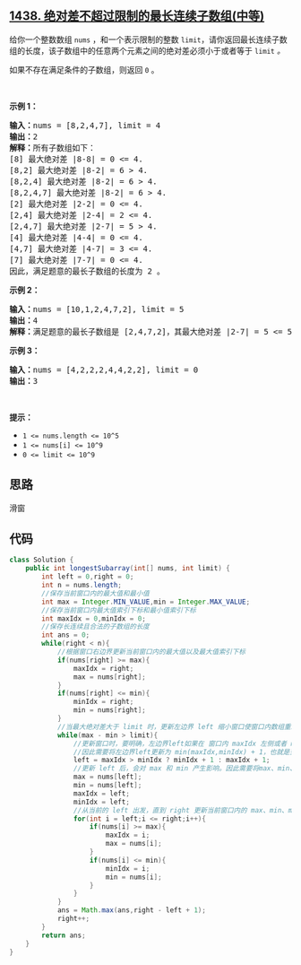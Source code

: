 ## [1438. 绝对差不超过限制的最长连续子数组(中等)](https://leetcode-cn.com/problems/longest-continuous-subarray-with-absolute-diff-less-than-or-equal-to-limit/)
<div class="notranslate"><p>给你一个整数数组 <code>nums</code> ，和一个表示限制的整数 <code>limit</code>，请你返回最长连续子数组的长度，该子数组中的任意两个元素之间的绝对差必须小于或者等于 <code>limit</code><em> 。</em></p>

<p>如果不存在满足条件的子数组，则返回 <code>0</code> 。</p>

<p>&nbsp;</p>

<p><strong>示例 1：</strong></p>

<pre><strong>输入：</strong>nums = [8,2,4,7], limit = 4
<strong>输出：</strong>2 
<strong>解释：</strong>所有子数组如下：
[8] 最大绝对差 |8-8| = 0 &lt;= 4.
[8,2] 最大绝对差 |8-2| = 6 &gt; 4. 
[8,2,4] 最大绝对差 |8-2| = 6 &gt; 4.
[8,2,4,7] 最大绝对差 |8-2| = 6 &gt; 4.
[2] 最大绝对差 |2-2| = 0 &lt;= 4.
[2,4] 最大绝对差 |2-4| = 2 &lt;= 4.
[2,4,7] 最大绝对差 |2-7| = 5 &gt; 4.
[4] 最大绝对差 |4-4| = 0 &lt;= 4.
[4,7] 最大绝对差 |4-7| = 3 &lt;= 4.
[7] 最大绝对差 |7-7| = 0 &lt;= 4. 
因此，满足题意的最长子数组的长度为 2 。
</pre>

<p><strong>示例 2：</strong></p>

<pre><strong>输入：</strong>nums = [10,1,2,4,7,2], limit = 5
<strong>输出：</strong>4 
<strong>解释：</strong>满足题意的最长子数组是 [2,4,7,2]，其最大绝对差 |2-7| = 5 &lt;= 5 。
</pre>

<p><strong>示例 3：</strong></p>

<pre><strong>输入：</strong>nums = [4,2,2,2,4,4,2,2], limit = 0
<strong>输出：</strong>3
</pre>

<p>&nbsp;</p>

<p><strong>提示：</strong></p>

<ul>
	<li><code>1 &lt;= nums.length &lt;= 10^5</code></li>
	<li><code>1 &lt;= nums[i] &lt;= 10^9</code></li>
	<li><code>0 &lt;= limit &lt;= 10^9</code></li>
</ul>
</div>

## 思路
滑窗

## 代码
```java
class Solution {
    public int longestSubarray(int[] nums, int limit) {
        int left = 0,right = 0;
        int n = nums.length;
        //保存当前窗口内的最大值和最小值
        int max = Integer.MIN_VALUE,min = Integer.MAX_VALUE;
        //保存当前窗口内最大值索引下标和最小值索引下标
        int maxIdx = 0,minIdx = 0;
        //保存长连续且合法的子数组的长度
        int ans = 0;
        while(right < n){
            //根据窗口右边界更新当前窗口内的最大值以及最大值索引下标
            if(nums[right] >= max){
                maxIdx = right;
                max = nums[right];
            }
            if(nums[right] <= min){
                minIdx = right;
                min = nums[right];
            }
            //当最大绝对差大于 limit 时，更新左边界 left 缩小窗口使窗口内数组重新合法
            while(max - min > limit){
                //更新窗口时，要明确，左边界left如果在 窗口内 maxIdx 左侧或者 minIdx 左侧时，窗口内数组必然还是不合法的
                //因此需要将左边界left更新为 min(maxIdx,minIdx) + 1，也就是至少保证更新左边界后的窗口内的索引范围不包括之前窗口内最大值索引下标 maxIdx 和最小值索引下标 maxIdx 中的一个
                left = maxIdx > minIdx ? minIdx + 1 : maxIdx + 1;
                //更新 left 后，会对 max 和 min 产生影响。因此需要将max、min、maxIdx、minIdx 重置为当前更新后的left处的相关信息。
                max = nums[left];
                min = nums[left];
                maxIdx = left;
                minIdx = left;
                //从当前的 left 出发，直到 right 更新当前窗口内的 max、min、maxIdx、minIdx。
                for(int i = left;i <= right;i++){
                    if(nums[i] >= max){
                        maxIdx = i;
                        max = nums[i];
                    }
                    if(nums[i] <= min){
                        minIdx = i;
                        min = nums[i];
                    }
                }
            }
            ans = Math.max(ans,right - left + 1);
            right++;
        }
        return ans;
    }
}
```
